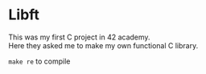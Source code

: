# Libft
This was my first C project in 42 academy.  
Here they asked me to make my own functional C library.

`make re` to compile

